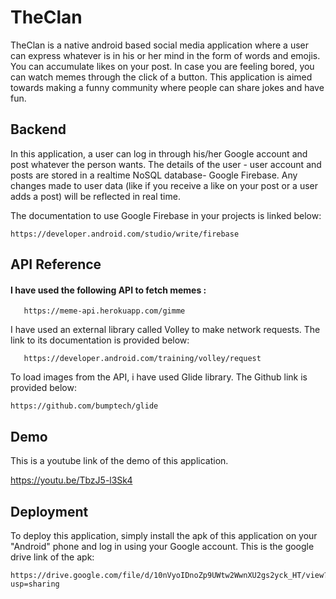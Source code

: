 
# TheClan

TheClan is a native android based social media application where a user can express whatever is in his or her mind in the form of words and emojis. You can accumulate likes on your post. In case you are feeling bored, you can watch memes through the click of a button.
This application is aimed towards making a funny community where people can share jokes and have fun.

## Backend

In this application, a user can log in through his/her Google account and post whatever the person wants. The details of the user - user account and posts are stored in a realtime NoSQL database- Google Firebase. Any changes made to user data (like if you receive a like on your post or a user adds a post) will be reflected in real time. 

The documentation to use Google Firebase in your projects is linked below:
```http
https://developer.android.com/studio/write/firebase
```

  
## API Reference

#### I have used the following API to fetch memes :

```http
   https://meme-api.herokuapp.com/gimme
```

I have used an external library called Volley to make network requests. The link to its documentation is provided below:
```http
   https://developer.android.com/training/volley/request
```

 To load images from the API, i have used Glide library. The Github link is provided below:
 ```http
 https://github.com/bumptech/glide
 ```
## Demo

This is a youtube link of the demo of this application.

  https://youtu.be/TbzJ5-l3Sk4
## Deployment

To deploy this application, simply install the apk of this application on your "Android" phone and log in using your Google account.
This is the google drive link of the apk:
```http
https://drive.google.com/file/d/10nVyoIDnoZp9UWtw2WwnXU2gs2yck_HT/view?usp=sharing
```



  
